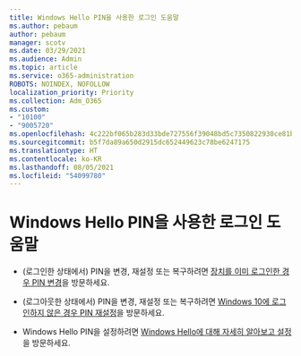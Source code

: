 ```yaml
---
title: Windows Hello PIN을 사용한 로그인 도움말
ms.author: pebaum
author: pebaum
manager: scotv
ms.date: 03/29/2021
ms.audience: Admin
ms.topic: article
ms.service: o365-administration
ROBOTS: NOINDEX, NOFOLLOW
localization_priority: Priority
ms.collection: Adm_O365
ms.custom:
- "10100"
- "9005720"
ms.openlocfilehash: 4c222bf065b283d33bde727556f39048bd5c7350822930ce81b986a12d22004e
ms.sourcegitcommit: b5f7da89a650d2915dc652449623c78be6247175
ms.translationtype: HT
ms.contentlocale: ko-KR
ms.lasthandoff: 08/05/2021
ms.locfileid: "54099780"
---
```

# <a name="help-signing-in-with-windows-hello-pin"></a>Windows Hello PIN을 사용한 로그인 도움말

- (로그인한 상태에서) PIN을 변경, 재설정 또는 복구하려면 [장치를 이미 로그인한 경우 PIN 변경](https://support.microsoft.com/windows/change-your-pin-when-you-re-already-signed-in-to-your-device-0bd2ab85-b0df-c775-7aef-1324f2114b19)을 방문하세요.

- (로그아웃한 상태에서) PIN을 변경, 재설정 또는 복구하려면 [Windows 10에 로그인하지 않은 경우 PIN 재설정](https://support.microsoft.com/windows/reset-your-pin-when-you-aren-t-signed-in-to-windows-10-a386c519-3ab2-b873-1e9b-bb228a98b904)을 방문하세요.

- Windows Hello PIN을 설정하려면 [Windows Hello에 대해 자세히 알아보고 설정](https://support.microsoft.com/windows/learn-about-windows-hello-and-set-it-up-dae28983-8242-bb2a-d3d1-87c9d265a5f0)을 방문하세요.